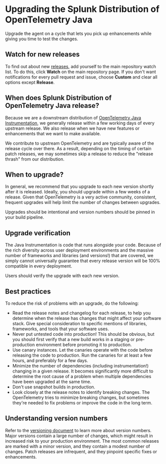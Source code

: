 # Upgrading the Splunk Distribution of OpenTelemetry Java

Upgrade the agent on a cycle that lets you pick up enhancements while giving you time to 
test the changes.

## Watch for new releases

To find out about new [releases](https://github.com/signalfx/splunk-otel-java/releases), add
yourself to the main repository watch list. To do this, click **Watch** on the main repository page. If
you don't want notifications for every pull request and issue, choose **Custom** and clear all options
except **Release**.

## When does Splunk Distribution of OpenTelemetry Java release?

Because we are a downstream distribution of [OpenTelemetry Java Instrumentation](https://github.com/open-telemetry/opentelemetry-java-instrumentation),
we generally release within a few working days of every upstream release. We also release when we 
have new features or enhancements that we want to make available.

We contribute to upstream OpenTelemetry and are typically aware of the release cycle
over there. As a result, depending on the timing of certain patch releases, we may sometimes
skip a release to reduce the "release thrash" from our distribution.

## When to upgrade?

In general, we recommend that you upgrade to each new version shortly after it is released. Ideally,
you should upgrade within a few weeks of a release. Given that OpenTelemetry is a very active 
community, consistent, frequent upgrades will help limit the number of changes between upgrades. 

Upgrades should be intentional and version numbers should be pinned in your build pipeline.

## Upgrade verification

The Java Instrumentation is code that runs alongside your code. Because of the rich 
diversity across user deployment environments and the massive number of frameworks and libraries
(and versions!) that are covered, we simply cannot universally guarantee that every release
version will be 100% compatible in every deployment.

Users should verify the upgrade with each new version.

## Best practices

To reduce the risk of problems with an upgrade, do the following:

* Read the release notes and changelog for each release, to help you determine when the release has
  changes that might affect your software stack. Give special consideration to specific mentions of 
  libraries, frameworks, and tools that your software uses.
* Never put untested code into production! This should be obvious, but you should first verify that 
  a new build works in a staging or pre-production environment before promoting it to production.
* Use canary instances. Let the canaries operate with the code before releasing the code to 
  production. Run the canaries for at least a few hours, and preferably for a few days.
* Minimize the number of dependencies (including instrumentation!) changing in a given release.
  It becomes significantly more difficult to determine the root cause of a problem when multiple
  dependencies have been upgraded at the same time.
* Don't use snapshot builds in production.
* Look closely at the release notes to identify breaking changes. The OpenTelemetry tries to
  minimize breaking changes, but sometimes they're needed to fix problems or improve the code in the
  long term.

## Understanding version numbers

Refer to
the [versioning document](https://github.com/signalfx/splunk-otel-java/blob/main/VERSIONING.md) to
learn more about version numbers. Major versions contain a large number of changes, which might
result in increased risk to your production environment. The most common releases are marked with a
minor version, and they contain a modest number of changes. Patch releases are infrequent, and they
pinpoint specific fixes or enhancements.

